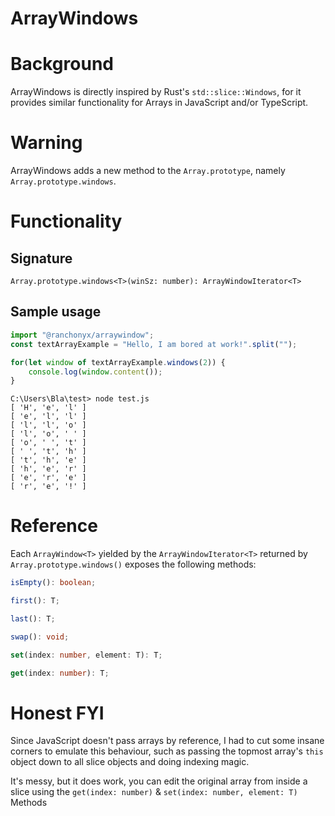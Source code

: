 # ArrayWindows

# Background
ArrayWindows is directly inspired by Rust's `std::slice::Windows`, for it provides similar functionality for Arrays in JavaScript and/or TypeScript.

# Warning
ArrayWindows adds a new method to the `Array.prototype`, namely `Array.prototype.windows`.

# Functionality
## Signature
`Array.prototype.windows<T>(winSz: number): ArrayWindowIterator<T>`

## Sample usage
```typescript
import "@ranchonyx/arraywindow";
const textArrayExample = "Hello, I am bored at work!".split("");

for(let window of textArrayExample.windows(2)) {
    console.log(window.content());
}
```
```
C:\Users\Bla\test> node test.js
[ 'H', 'e', 'l' ]
[ 'e', 'l', 'l' ]
[ 'l', 'l', 'o' ]
[ 'l', 'o', ' ' ]
[ 'o', ' ', 't' ]
[ ' ', 't', 'h' ]
[ 't', 'h', 'e' ]
[ 'h', 'e', 'r' ]
[ 'e', 'r', 'e' ]
[ 'r', 'e', '!' ]
```

# Reference
Each `ArrayWindow<T>` yielded by the `ArrayWindowIterator<T>` returned by `Array.prototype.windows()` exposes the following methods:

```typescript
isEmpty(): boolean;

first(): T;

last(): T;

swap(): void;

set(index: number, element: T): T;

get(index: number): T;
```

# Honest FYI
Since JavaScript doesn't pass arrays by reference, I had to cut some insane corners to emulate this behaviour, such as passing the topmost array's `this` object down to all slice objects and doing indexing magic.

It's messy, but it does work, you can edit the original array from inside a slice using the `get(index: number)` & `set(index: number, element: T)` Methods